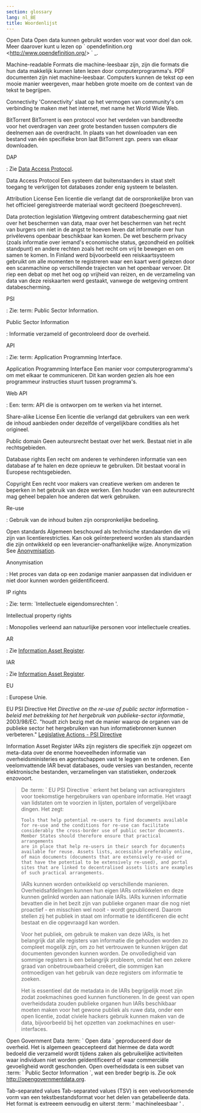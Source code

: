 ```yaml
---
section: glossary
lang: nl_BE
title: Woordenlijst
---
```


Open Data Open data kunnen gebruikt worden voor wat voor doel dan ook. Meer daarover kunt u lezen op \` opendefinition.org \<<http://www.opendefinition.org/>\> \` \_.

Machine-readable Formats die machine-leesbaar zijn, zijn die formats die hun data makkelijk kunnen laten lezen door computerprogramma's. PDF documenten zijn niet machine-leesbaar. Computers kunnen de tekst op een mooie manier weergeven, maar hebben grote moeite om de context van de tekst te begrijpen.

Connectivity 'Connectivity' slaat op het vermogen van community's om verbinding te maken met het internet, met name het World Wide Web.

BitTorrent BitTorrent is een protocol voor het verdelen van bandbreedte voor het overdragen van zeer grote bestanden tussen computers die deelnemen aan de overdracht. In plaats van het downloaden van een bestand van één specifieke bron laat BitTorrent zgn. peers van elkaar downloaden.

DAP

:   Zie [Data Access Protocol](/glossary/nl_BE/terms/data-access-protocol/).

Data Access Protocol Een systeem dat buitenstaanders in staat stelt toegang te verkrijgen tot databases zonder enig systeem te belasten.

Attribution License Een licentie die verlangt dat de oorspronkelijke bron van het officieel geregistreerde materiaal wordt geciteerd (toegeschreven).

Data protection legislation Wetgeving omtrent databescherming gaat niet over het beschermen van data, maar over het beschermen van het recht van burgers om niet in de angst te hoeven leven dat informatie over hun privélevens openbaar beschikbaar kan komen. De wet bescherm privacy (zoals informatie over iemand's economische status, gezondheid en politiek standpunt) en andere rechten zoals het recht om vrij te bewegen en om samen te komen. In Finland werd bijvoorbeeld een reiskaartsysteem gebruikt om alle momenten te registreren waar een kaart werd gelezen door een scanmachine op verschillende trajecten van het openbaar vervoer. Dit riep een debat op met het oog op vrijheid van reizen, en de verzameling van data van deze reiskaarten werd gestaakt, vanwege de wetgeving omtrent databescherming.

PSI

:   Zie: term: Public Sector Information.

Public Sector Information

:   Informatie verzameld of gecontroleerd door de overheid.

API

:   Zie: term: Application Programming Interface.

Application Programming Interface Een manier voor computerprogramma's om met elkaar te communiceren. Dit kan worden gezien als hoe een programmeur instructies stuurt tussen programma's.

Web API

:   Een: term: API die is ontworpen om te werken via het internet.

Share-alike License Een licentie die verlangd dat gebruikers van een werk de inhoud aanbieden onder dezelfde of vergelijkbare condities als het origineel.

Public domain Geen auteursrecht bestaat over het werk. Bestaat niet in alle rechtsgebieden.

Database rights Een recht om anderen te verhinderen informatie van een database af te halen en deze opnieuw te gebruiken. Dit bestaat vooral in Europese rechtsgebieden.

Copyright Een recht voor makers van creatieve werken om anderen te beperken in het gebruik van deze werken. Een houder van een auteursrecht mag geheel bepalen hoe anderen dat werk gebruiken.

Re-use

:   Gebruik van de inhoud buiten zijn oorspronkelijke bedoeling.

Open standards Algemeen beschouwd als technische standaarden die vrij zijn van licentierestricties. Kan ook geïnterpreteerd worden als standaarden die zijn ontwikkeld op een leverancier-onafhankelijke wijze. Anonymization See [Anonymisation](/glossary/nl_BE/terms/anonymisation/).

Anonymisation

:   Het proces van data op een zodanige manier aanpassen dat individuen er niet door kunnen worden geïdentificeerd.

IP rights

:   Zie: term: \`Intellectuele eigendomsrechten '.

Intellectual property rights

:   Monopolies verleend aan natuurlijke personen voor intellectuele creaties.

AR

:   Zie [Information Asset Register](/glossary/nl_BE/terms/information-asset-register/).

IAR

:   Zie [Information Asset Register](/glossary/nl_BE/terms/information-asset-register/).

EU

:   Europese Unie.

EU PSI Directive Het *Directive on the re-use of public sector information* - *beleid met betrekking tot het hergebruik van publieke-sector informatie*, 2003/98/EC. "houdt zich bezig met de manier waarop de organen van de publieke sector het hergebruiken van hun informatiebronnen kunnen verbeteren." [Legislative Actions - PSI Directive](http://ec.europa.eu/information_society/policy/psi/actions_eu/policy_actions/index_en.htm)

Information Asset Register IARs zijn registers die specifiek zijn opgezet om meta-data over de enorme hoeveelheden informatie van overheidsministeries en agentschappen vast te leggen en te ordenen. Een veelomvattende IAR bevat databases, oude versies van bestanden, recente elektronische bestanden, verzamelingen van statistieken, onderzoek enzovoort.

> De :term: \` EU PSI Directive \` erkent het belang van activaregisters voor toekomstige hergebruikers van openbare informatie. Het vraagt van lidstaten om te voorzien in lijsten, portalen of vergelijkbare dingen. Het zegt:
>
>     Tools that help potential re-users to find documents available
>     for re-use and the conditions for re-use can facilitate
>     considerably the cross-border use of public sector documents.
>     Member States should therefore ensure that practical arrangements
>     are in place that help re-users in their search for documents
>     available for reuse. Assets lists, accessible preferably online,
>     of main documents (documents that are extensively re-used or
>     that have the potential to be extensively re-used), and portal
>     sites that are linked to decentralised assets lists are examples
>     of such practical arrangements.
>
> IARs kunnen worden ontwikkeld op verschillende manieren. Overheidsafdelingen kunnen hun eigen IARs ontwikkelen en deze kunnen gelinkd worden aan nationale IARs. IARs kunnen informatie bevatten die in het bezit zijn van publieke organen maar die nog niet proactief - en misschien wel nooit - wordt gepubliceerd. Daarom stellen zij het publiek in staat om informatie te identificeren die echt bestaat en die opgevraagd kan worden.
>
> Voor het publiek, om gebruik te maken van deze IARs, is het belangrijk dat alle registers van informatie die gehouden worden zo compleet mogelijk zijn, om zo het vertrouwen te kunnen krijgen dat documenten gevonden kunnen worden. De onvolledigheid van sommige registers is een belangrijk probleem, omdat het een zekere graad van onbetrouwbaarheid creëert, die sommigen kan ontmoedigen van het gebruik van deze registers om informatie te zoeken.
>
> Het is essentieel dat de metadata in de IARs begrijpelijk moet zijn zodat zoekmachines goed kunnen functioneren. In de geest van open overheidsdata zouden publieke organen hun IARs beschikbaar moeten maken voor het gewone publiek als ruwe data, onder een open licentie, zodat civiele hackers gebruik kunnen maken van de data, bijvoorbeeld bij het opzetten van zoekmachines en user-interfaces.

Open Government Data :term: \` Open data \` geproduceerd door de overheid. Het is algemeen geaccepteerd dat hiermee de data wordt bedoeld die verzameld wordt tijdens zaken als gebruikelijke activiteiten waar individuen niet worden geïdentificeerd of waar commerciële gevoeligheid wordt geschonden. Open overheidsdata is een subset van :term: \` Public Sector Information \`, wat een breder begrip is. Zie ook <http://opengovernmentdata.org>.

Tab-separated values Tab-separated values (TSV) is een veelvoorkomende vorm van een tekstbestandsformat voor het delen van getabelleerde data. Het format is extreeem eenvoudig en uiterst :term: ' machineleesbaar ' .
